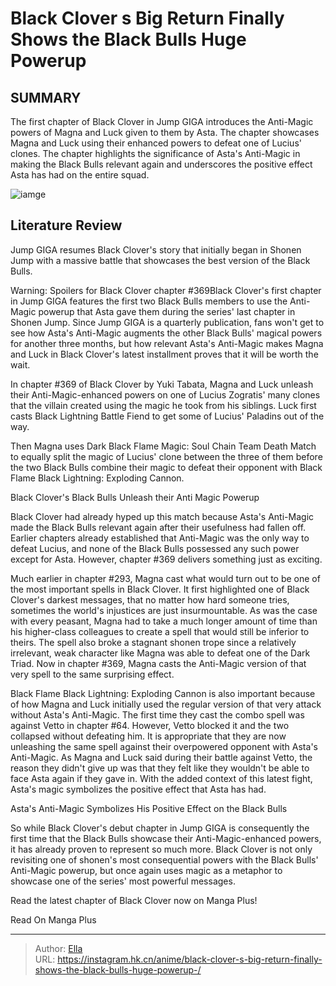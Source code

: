 # Black Clover s Big Return Finally Shows the Black Bulls  Huge Powerup 


## SUMMARY 



  The first chapter of Black Clover in Jump GIGA introduces the Anti-Magic powers of Magna and Luck given to them by Asta.   The chapter showcases Magna and Luck using their enhanced powers to defeat one of Lucius&#39; clones.   The chapter highlights the significance of Asta&#39;s Anti-Magic in making the Black Bulls relevant again and underscores the positive effect Asta has had on the entire squad.  

![iamge](https://static1.srcdn.com/wordpress/wp-content/uploads/2023/12/black-clover-color-spread-in-jump-giga.jpg)

## Literature Review

Jump GIGA resumes Black Clover&#39;s story that initially began in Shonen Jump with a massive battle that showcases the best version of the Black Bulls.




Warning: Spoilers for Black Clover chapter #369Black Clover&#39;s first chapter in Jump GIGA features the first two Black Bulls members to use the Anti-Magic powerup that Asta gave them during the series&#39; last chapter in Shonen Jump. Since Jump GIGA is a quarterly publication, fans won&#39;t get to see how Asta&#39;s Anti-Magic augments the other Black Bulls&#39; magical powers for another three months, but how relevant Asta&#39;s Anti-Magic makes Magna and Luck in Black Clover&#39;s latest installment proves that it will be worth the wait.




In chapter #369 of Black Clover by Yuki Tabata, Magna and Luck unleash their Anti-Magic-enhanced powers on one of Lucius Zogratis&#39; many clones that the villain created using the magic he took from his siblings. Luck first casts Black Lightning Battle Fiend to get some of Lucius&#39; Paladins out of the way.

          

Then Magna uses Dark Black Flame Magic: Soul Chain Team Death Match to equally split the magic of Lucius&#39; clone between the three of them before the two Black Bulls combine their magic to defeat their opponent with Black Flame Black Lightning: Exploding Cannon.


 Black Clover&#39;s Black Bulls Unleash their Anti Magic Powerup 
          




Black Clover had already hyped up this match because Asta&#39;s Anti-Magic made the Black Bulls relevant again after their usefulness had fallen off. Earlier chapters already established that Anti-Magic was the only way to defeat Lucius, and none of the Black Bulls possessed any such power except for Asta. However, chapter #369 delivers something just as exciting.

Much earlier in chapter #293, Magna cast what would turn out to be one of the most important spells in Black Clover. It first highlighted one of Black Clover&#39;s darkest messages, that no matter how hard someone tries, sometimes the world&#39;s injustices are just insurmountable. As was the case with every peasant, Magna had to take a much longer amount of time than his higher-class colleagues to create a spell that would still be inferior to theirs. The spell also broke a stagnant shonen trope since a relatively irrelevant, weak character like Magna was able to defeat one of the Dark Triad. Now in chapter #369, Magna casts the Anti-Magic version of that very spell to the same surprising effect.




Black Flame Black Lightning: Exploding Cannon is also important because of how Magna and Luck initially used the regular version of that very attack without Asta&#39;s Anti-Magic. The first time they cast the combo spell was against Vetto in chapter #64. However, Vetto blocked it and the two collapsed without defeating him. It is appropriate that they are now unleashing the same spell against their overpowered opponent with Asta&#39;s Anti-Magic. As Magna and Luck said during their battle against Vetto, the reason they didn&#39;t give up was that they felt like they wouldn&#39;t be able to face Asta again if they gave in. With the added context of this latest fight, Asta&#39;s magic symbolizes the positive effect that Asta has had.



 Asta&#39;s Anti-Magic Symbolizes His Positive Effect on the Black Bulls 
          

So while Black Clover&#39;s debut chapter in Jump GIGA is consequently the first time that the Black Bulls showcase their Anti-Magic-enhanced powers, it has already proven to represent so much more. Black Clover is not only revisiting one of shonen&#39;s most consequential powers with the Black Bulls&#39; Anti-Magic powerup, but once again uses magic as a metaphor to showcase one of the series&#39; most powerful messages.




Read the latest chapter of Black Clover now on Manga Plus!

Read On Manga Plus



---

> Author: [Ella](https://instagram.hk.cn/)  
> URL: https://instagram.hk.cn/anime/black-clover-s-big-return-finally-shows-the-black-bulls-huge-powerup-/  

